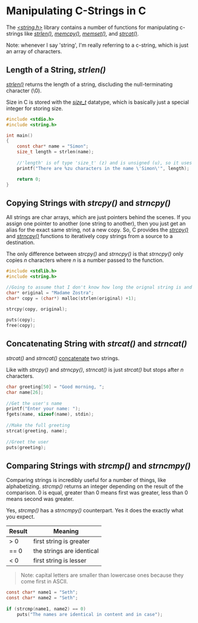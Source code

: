 # Manipulating C-Strings in C
The [_\<string.h\>_](https://www.tutorialspoint.com/c_standard_library/string_h.htm) library contains a number of functions for manipulating c-strings like [_strlen()_](https://www.tutorialspoint.com/c_standard_library/c_function_strlen.htm), [_memcpy()_](https://www.tutorialspoint.com/c_standard_library/c_function_memcpy.htm), [_memset()_](https://www.tutorialspoint.com/c_standard_library/c_function_memset.htm), and [_strcat()_](https://www.tutorialspoint.com/c_standard_library/c_function_strcat.htm).

Note: whenever I say 'string', I'm really referring to a c-string, which is just an array of characters.

## Length of a String, _strlen()_
[_strlen()_](https://www.tutorialspoint.com/c_standard_library/c_function_strlen.htm) returns the length of a string, discluding the null-terminating character (\0).

Size in C is stored with the [_size\_t_](https://www.geeksforgeeks.org/size_t-data-type-c-language/) datatype, which is basically just a special integer for storing size.
```C
#include <stdio.h>
#include <string.h>

int main()
{
    const char* name = "Simon";
    size_t length = strlen(name);
    
    //'length' is of type 'size_t' (z) and is unsigned (u), so it uses 'zu' as its format specifier
    printf("There are %zu characters in the name \'Simon\'", length);

    return 0;
}
```

## Copying Strings with _strcpy()_ and _strncpy()_
All strings are char arrays, which are just pointers behind the scenes. If you assign one pointer to another (one string to another), then you just get an alias for
the exact same string, not a new copy. So, C provides the [_strcpy()_](https://www.tutorialspoint.com/c_standard_library/c_function_strcpy.htm) and [_strncpy()_](https://www.tutorialspoint.com/c_standard_library/c_function_strncpy.htm) functions to iteratively copy strings from a source to a destination.

The only difference between _strcpy()_ and _strncpy()_ is that _strncpy()_ only copies _n_ characters where _n_ is a number passed to the function.
```C
#include <stdlib.h>
#include <string.h>

//Going to assume that I don't know how long the orignal string is and I have to allocate the memory
char* original = "Madame Zostra";
char* copy = (char*) malloc(strlen(original) +1);
    
strcpy(copy, original);

puts(copy);
free(copy);
```

## Concatenating String with _strcat()_ and _strncat()_
_strcat()_ and _strncat()_ [concatenate](https://en.wikipedia.org/wiki/Concatenation) two strings.

Like with _strcpy()_ and _strncpy()_, _strncat()_ is just _strcat()_ but stops after _n_ characters.

```C  
char greeting[50] = "Good morning, ";
char name[26];
    
//Get the user's name
printf("Enter your name: ");
fgets(name, sizeof(name), stdin);
    
//Make the full greeting
strcat(greeting, name);
    
//Greet the user
puts(greeting);
```

## Comparing Strings with _strcmp()_ and _strncmpy()_
Comparing strings is incredibly useful for a number of things, like alphabetizing.
_strcmp()_ returns an integer depending on the result of the comparison. 0 is equal, greater than 0 means first was greater, less than 0 means second was greater.

Yes, _strcmp()_ has a _strncmpy()_ counterpart. Yes it does the exactly what you expect.

| Result | Meaning |
| ------ | ------- |
| > 0 | first string is greater |
| == 0 | the strings are identical |
| < 0 | first string is lesser |
> Note: capital letters are smaller than lowercase ones because they come first in ASCII.

```C
const char* name1 = "Seth";
const char* name2 = "Seth";
    
if (strcmp(name1, name2) == 0)
    puts("The names are identical in content and in case");
```
